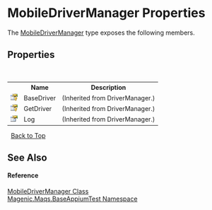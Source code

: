 # MobileDriverManager Properties
 

The <a href="MAQS_5/Appium_AUTOGENERATED/MobileDriverManager_Class">MobileDriverManager</a> type exposes the following members.


## Properties
&nbsp;<table><tr><th></th><th>Name</th><th>Description</th></tr><tr><td>![Protected property](media/protproperty.gif "Protected property")</td><td>BaseDriver</td><td> (Inherited from DriverManager.)</td></tr><tr><td>![Protected property](media/protproperty.gif "Protected property")</td><td>GetDriver</td><td> (Inherited from DriverManager.)</td></tr><tr><td>![Public property](media/pubproperty.gif "Public property")</td><td>Log</td><td> (Inherited from DriverManager.)</td></tr></table>&nbsp;
<a href="#mobiledrivermanager-properties">Back to Top</a>

## See Also


#### Reference
<a href="MAQS_5/Appium_AUTOGENERATED/MobileDriverManager_Class">MobileDriverManager Class</a><br /><a href="MAQS_5/Appium_AUTOGENERATED/Magenic-Maqs-BaseAppiumTest_Namespace">Magenic.Maqs.BaseAppiumTest Namespace</a><br />